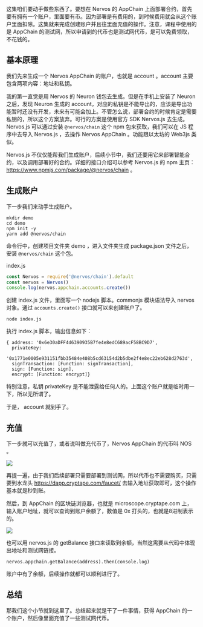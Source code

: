 这集咱们要动手做些东西了。要想在 Nervos 的 AppChain 上面部署合约，首先要有拥有一个账户，里面要有币。因为部署是有费用的，到时候费用就会从这个账户里面扣除。这集就来完成创建账户并且往里面充值的操作。注意，课程中使用的是 AppChain 的测试网，所以申请到的代币也是测试网代币，是可以免费领取，不花钱的。

## 基本原理

我们先来生成一个 Nervos AppChain 的账户，也就是 account 。account 主要包含两项内容：地址和私钥。

我的第一直觉是用 Nervos 的 Neuron 钱包去生成。但是在手机上安装了 Neuron 之后，发现 Neuron 生成的 account，对应的私钥是不能导出的，应该是导出功能暂时还没有开发，未来有可能会加上。不管怎么说，部署合约的时候肯定是需要私钥的，所以这个方案放弃。可行的方案是使用官方 SDK Nervos.js 去生成。Nervos.js 可以通过安装 `@nervos/chain` 这个 npm 包来获取，我们可以在 JS 程序中去导入 Nervos.js ，去操作 Nervos AppChain 。功能跟以太坊的 Web3js 类似。

Nervos.js 不仅仅能帮我们生成账户，后续小节中，我们还要用它来部署智能合约，以及调用部署好的合约。详细的接口介绍可以参考 Nervos.js 的 npm 主页：https://www.npmjs.com/package/@nervos/chain 。

## 生成账户

下一步我们来动手生成账户。

```
mkdir demo
cd demo
npm init -y
yarn add @nervos/chain
```

命令行中，创建项目文件夹 demo ，进入文件夹生成 package.json 文件之后，安装 `@nervos/chain` 这个包。

index.js

```js
const Nervos = require('@nervos/chain').default
const nervos = Nervos()
console.log(nervos.appchain.accounts.create())
```

创建 index.js 文件，里面写一个 nodejs 脚本。commonjs 模块语法导入 nervos 对象。通过 `accounts.create()` 接口就可以来创建账户了。

```
node index.js
```

执行 index.js 脚本，输出信息如下：

```
{ address: '0x6e30aDFF4d6390935B7fe4e8edC689acF58BC9D7',
  privateKey:
   '0x1771e0005e931151fbb35484e408b5cd63154d2b5dbe2f4e8ec22eb628d2763d',
  signTransaction: [Function: signTransaction],
  sign: [Function: sign],
  encrypt: [Function: encrypt]}
```

特别注意，私钥 privateKey 是不能泄露给任何人的。上面这个账户就是临时用一下，所以无所谓了。

于是， account 就到手了。

## 充值

下一步就可以充值了，或者说叫做充代币了，Nervos AppChain 的代币叫 NOS 。


![](http://img.haoqicat.com/2018091201.jpg)

再提一遍，由于我们后续部署只需要部署到测试网，所以代币也不需要购买，只需要到水龙头 https://dapp.cryptape.com/faucet/ 去输入地址获取即可，这个操作基本就是秒到账。

然后，到 AppChain 的区块链浏览器，也就是 microscope.cryptape.com 上，输入账户地址，就可以查询到账户余额了，数值是 0x 打头的，也就是8进制表示的。

![](http://img.haoqicat.com/2018091202.jpg)


也可以用 nervos.js 的 getBalance 接口来读取到余额，当然这需要从代码中体现出地址和测试网链接。

```
nervos.appchain.getBalance(address).then(console.log)
```

账户中有了余额，后续操作就都可以顺利进行了。

## 总结

那我们这个小节就到这里了。总结起来就是干了一件事情，获得 AppChain 的一个账户，然后像里面充值了一些测试网代币。
